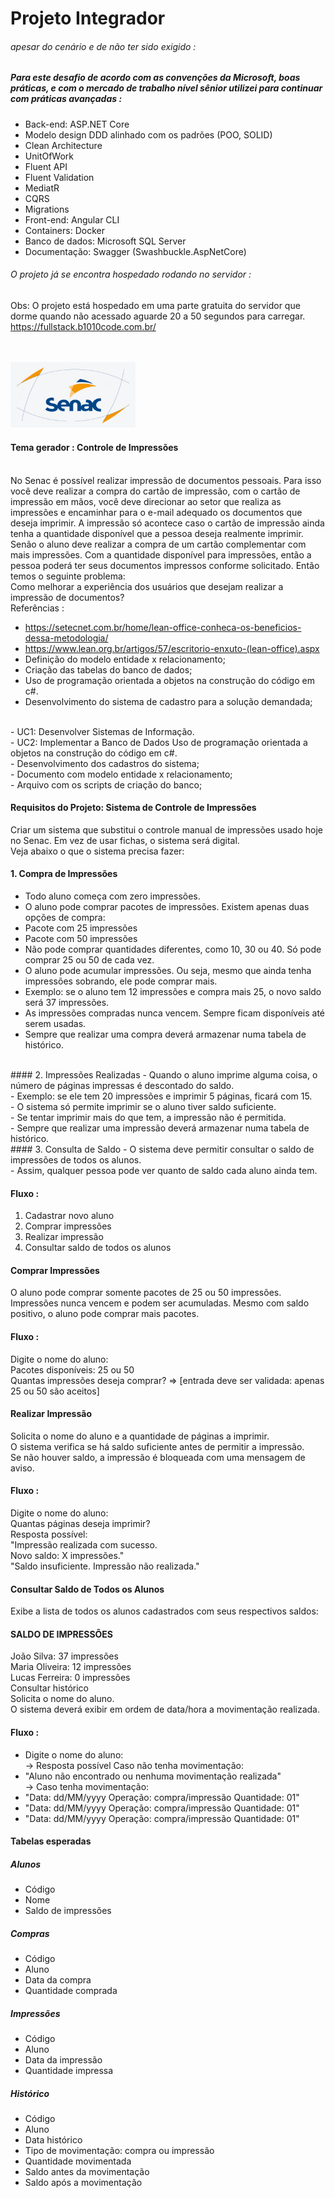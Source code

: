 # Projeto Integrador
###### apesar do cenário e de não ter sido exigido :
##### Para este desafio de acordo com as convenções da Microsoft, boas práticas, e com o mercado de trabalho nível sênior utilizei para continuar com práticas avançadas :

- Back-end: ASP.NET Core
- Modelo design DDD alinhado com os padrões (POO, SOLID)
- Clean Architecture
- UnitOfWork
- Fluent API
- Fluent Validation
- MediatR
- CQRS
- Migrations
- Front-end: Angular CLI
- Containers: Docker 
- Banco de dados: Microsoft SQL Server
- Documentação: Swagger (Swashbuckle.AspNetCore)

###### O projeto já se encontra hospedado rodando no servidor :
Obs: O projeto está hospedado em uma parte gratuita do servidor que dorme quando não acessado aguarde 20 a 50 segundos para carregar.
https://fullstack.b1010code.com.br/

<br/><br/>
<img src="assets/logo.png" width="200" alt="logo">

#### Tema gerador : Controle de Impressões 
 </br>
No Senac é possível realizar impressão de documentos pessoais. Para isso você
deve realizar a compra do cartão de impressão, com o cartão de impressão em
mãos, você deve direcionar ao setor que realiza as impressões e encaminhar para
o e-mail adequado os documentos que deseja imprimir. A impressão só acontece
caso o cartão de impressão ainda tenha a quantidade disponível que a pessoa
deseja realmente imprimir. Senão o aluno deve realizar a compra de um cartão
complementar com mais impressões. Com a quantidade disponível para
impressões, então a pessoa poderá ter seus documentos impressos conforme
solicitado.
Então temos o seguinte problema: </br>
Como melhorar a experiência dos usuários que
desejam realizar a impressão de documentos? </br>
Referências : </br>

- https://setecnet.com.br/home/lean-office-conheca-os-beneficios-dessa-metodologia/
- https://www.lean.org.br/artigos/57/escritorio-enxuto-(lean-office).aspx
- Definição do modelo entidade x relacionamento; </br>
- Criação das tabelas do banco de dados; </br>
- Uso de programação orientada a objetos na construção do código em c#. </br>
- Desenvolvimento do sistema de cadastro para a solução demandada; </br>
 </br>
- UC1: Desenvolver
Sistemas de
Informação.
 </br>
- UC2: Implementar
a Banco de Dados
Uso de programação
orientada a objetos na
construção do código
em c#.
 </br>
- Desenvolvimento dos cadastros do sistema;
 </br>
- Documento com modelo entidade x relacionamento;
 </br>
- Arquivo com os scripts de criação do banco;
 </br>

#### Requisitos do Projeto: Sistema de Controle de Impressões

Criar um sistema que substitui o controle manual de impressões
usado hoje no Senac. Em vez de usar fichas, o sistema será digital. 
</br>
Veja abaixo o
que o sistema precisa fazer:
#### 1. Compra de Impressões
-  Todo aluno começa com zero impressões. </br>
- O aluno pode comprar pacotes de impressões. Existem apenas duas opções
de compra: </br>
- Pacote com 25 impressões  </br>
- Pacote com 50 impressões </br>
- Não pode comprar quantidades diferentes, como 10, 30 ou 40. Só pode
comprar 25 ou 50 de cada vez. </br>
- O aluno pode acumular impressões. Ou seja, mesmo que ainda tenha
impressões sobrando, ele pode comprar mais. </br>
- Exemplo: se o aluno tem 12 impressões e compra mais 25, o novo saldo
será 37 impressões. </br>
- As impressões compradas nunca vencem. Sempre ficam disponíveis até
serem usadas. </br>
- Sempre que realizar uma compra deverá armazenar numa tabela de
histórico.
</br>
#### 2. Impressões Realizadas
- Quando o aluno imprime alguma coisa, o número de páginas impressas é
descontado do saldo. </br>
- Exemplo: se ele tem 20 impressões e imprimir 5 páginas, ficará com 15. </br>
- O sistema só permite imprimir se o aluno tiver saldo suficiente. </br>
- Se tentar imprimir mais do que tem, a impressão não é permitida. </br>
- Sempre que realizar uma impressão deverá armazenar numa tabela de
histórico.
</br>
#### 3. Consulta de Saldo
- O sistema deve permitir consultar o saldo de impressões de todos os alunos. </br>
- Assim, qualquer pessoa pode ver quanto de saldo cada aluno ainda
tem. </br>

#### Fluxo :

1. Cadastrar novo aluno
2. Comprar impressões
3. Realizar impressão
4. Consultar saldo de todos os alunos

#### Comprar Impressões
O aluno pode comprar somente pacotes de 25 ou 50 impressões.
Impressões nunca vencem e podem ser acumuladas.
Mesmo com saldo positivo, o aluno pode comprar mais pacotes.
 </br>
#### Fluxo :
Digite o nome do aluno: </br>
Pacotes disponíveis: 25 ou 50 </br>
Quantas impressões deseja comprar? 
=> [entrada deve ser validada: apenas 25 ou 50 são aceitos]
 </br>
#### Realizar Impressão
Solicita o nome do aluno e a quantidade de páginas a imprimir. </br>
O sistema verifica se há saldo suficiente antes de permitir a impressão.
 </br>
Se não houver saldo, a impressão é bloqueada com uma mensagem de aviso.
#### Fluxo :​
Digite o nome do aluno: </br>
Quantas páginas deseja imprimir? </br>
Resposta possível: </br>
"Impressão realizada com sucesso. </br>
Novo saldo: X impressões." </br>
"Saldo insuficiente. Impressão não realizada." </br>
#### Consultar Saldo de Todos os Alunos
Exibe a lista de todos os alunos cadastrados com seus respectivos saldos:
#### SALDO DE IMPRESSÕES 
João Silva: 37 impressões </br>
Maria Oliveira: 12 impressões </br>
Lucas Ferreira: 0 impressões </br>
Consultar histórico </br>
Solicita o nome do aluno. </br>
O sistema deverá exibir em ordem de data/hora a movimentação realizada. 
#### Fluxo :
- Digite o nome do aluno: </br>
-> Resposta possível Caso não tenha movimentação: </br>
- "Aluno não encontrado ou nenhuma movimentação realizada" </br>
-> Caso tenha movimentação:  
- "Data: dd/MM/yyyy Operação: compra/impressão Quantidade: 01"
- "Data: dd/MM/yyyy Operação: compra/impressão Quantidade: 01"
- "Data: dd/MM/yyyy Operação: compra/impressão Quantidade: 01"

#### Tabelas esperadas
##### Alunos
- Código </br>
- Nome </br>
- Saldo de impressões </br>
##### Compras
- Código </br>
- Aluno </br>
- Data da compra </br>
- Quantidade comprada </br>
##### Impressões
- Código </br>
- Aluno </br>
- Data da impressão </br>
- Quantidade impressa </br>
##### Histórico
- Código </br>
- Aluno </br>
- Data histórico </br>
- Tipo de movimentação: compra ou impressão </br>
- Quantidade movimentada </br> 
- Saldo antes da movimentação </br>
- Saldo após a movimentação </br>
